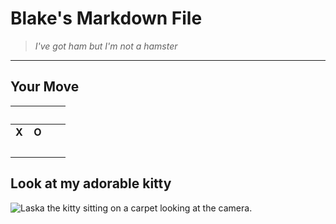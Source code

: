 # Blake's Markdown File

>*I've got ham but I'm not a hamster*
---
    
## Your Move
|  |  |  |
|---|---| --- |
|**X**|**O**|  |
|  |  |

## Look at my adorable kitty
![Laska the kitty sitting on a carpet looking at the camera.](https://www.blake4it.com/laska.jpg)
